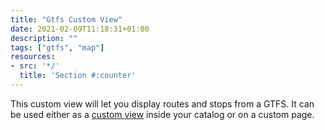 ```yaml
---
title: "Gtfs Custom View"
date: 2021-02-09T11:18:31+01:00
description: ""
tags: ["gtfs", "map"]
resources:
- src: '*/'
  title: 'Section #:counter'
---
```


This custom view will let you display routes and stops from a GTFS. It can be used either as a [custom view](https://help.opendatasoft.com/platform/en/publishing_data/07_configuring_visualizations/06_configuring_custom_view/custom.html#configuring-the-custom-view) inside your catalog or on a custom page.
